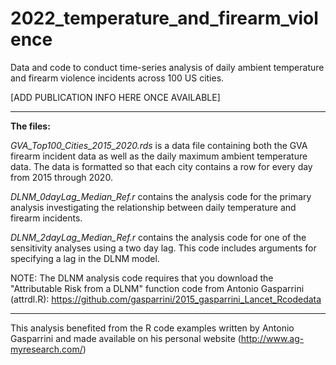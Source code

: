 # 2022_temperature_and_firearm_violence
Data and code to conduct time-series analysis of daily ambient temperature and firearm violence incidents across 100 US cities.

[ADD PUBLICATION INFO HERE ONCE AVAILABLE]

--------------
**The files:** 

*GVA_Top100_Cities_2015_2020.rds* is a data file containing both the GVA firearm incident data as well as the daily maximum ambient temperature data. The data is formatted so that each city contains a row for every day from 2015 through 2020. 

*DLNM_0dayLag_Median_Ref.r* contains the analysis code for the primary analysis investigating the relationship between daily temperature and firearm incidents. 

*DLNM_2dayLag_Median_Ref.r* contains the analysis code for one of the sensitivity analyses using a two day lag. This code includes arguments for specifying a lag in the DLNM model.


NOTE: The DLNM analysis code requires that you download the "Attributable Risk from a DLNM" function code from Antonio Gasparrini (attrdl.R): https://github.com/gasparrini/2015_gasparrini_Lancet_Rcodedata


----------------
This analysis benefited from the R code examples written by Antonio Gasparrini and made available on his personal website (http://www.ag-myresearch.com/)


